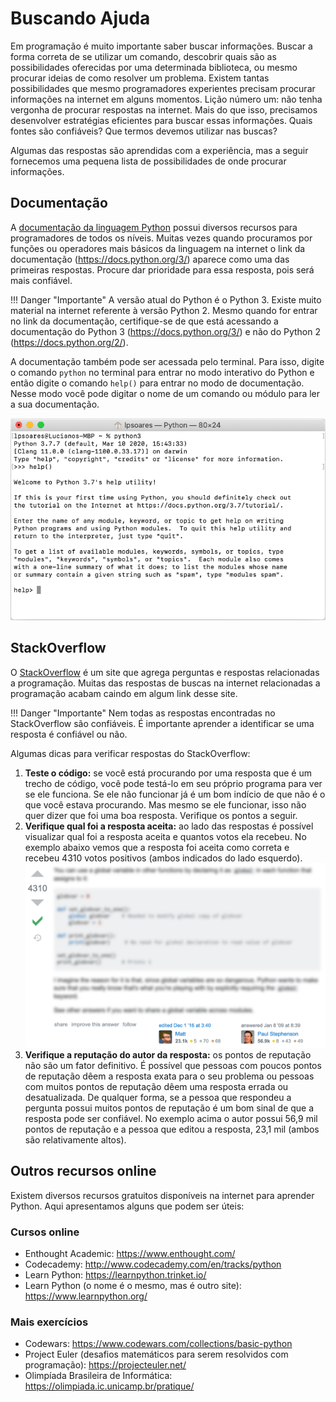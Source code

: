 # Buscando Ajuda

Em programação é muito importante saber buscar informações. Buscar a forma correta de se utilizar um comando, descobrir quais são as possibilidades oferecidas por uma determinada biblioteca, ou mesmo procurar ideias de como resolver um problema. Existem tantas possibilidades que mesmo programadores experientes precisam procurar informações na internet em alguns momentos. Lição número um: não tenha vergonha de procurar respostas na internet. Mais do que isso, precisamos desenvolver estratégias eficientes para buscar essas informações. Quais fontes são confiáveis? Que termos devemos utilizar nas buscas?

Algumas das respostas são aprendidas com a experiência, mas a seguir fornecemos uma pequena lista de possibilidades de onde procurar informações.

## Documentação

A [documentação da linguagem Python](https://www.python.org/doc/) possui diversos recursos para programadores de todos os níveis. Muitas vezes quando procuramos por funções ou operadores mais básicos da linguagem na internet o link da documentação (https://docs.python.org/3/) aparece como uma das primeiras respostas. Procure dar prioridade para essa resposta, pois será mais confiável.

!!! Danger "Importante"
    A versão atual do Python é o Python 3. Existe muito material na internet referente à versão Python 2. Mesmo quando for entrar no link da documentação, certifique-se de que está acessando a documentação do Python 3 (https://docs.python.org/3/) e não do Python 2 (https://docs.python.org/2/).

A documentação também pode ser acessada pelo terminal. Para isso, digite o comando `python` no terminal para entrar no modo interativo do Python e então digite o comando `help()` para entrar no modo de documentação. Nesse modo você pode digitar o nome de um comando ou módulo para ler a sua documentação.

![help no modo interativo do Python](raw/buscando-ajuda/help.png)


## StackOverflow

O [StackOverflow](https://stackoverflow.com/) é um site que agrega perguntas e respostas relacionadas a programação. Muitas das respostas de buscas na internet relacionadas a programação acabam caindo em algum link desse site.

!!! Danger "Importante"
    Nem todas as respostas encontradas no StackOverflow são confiáveis. É importante aprender a identificar se uma resposta é confiável ou não.

Algumas dicas para verificar respostas do StackOverflow:

1. **Teste o código:** se você está procurando por uma resposta que é um trecho de código, você pode testá-lo em seu próprio programa para ver se ele funciona. Se ele não funcionar já é um bom indício de que não é o que você estava procurando. Mas mesmo se ele funcionar, isso não quer dizer que foi uma boa resposta. Verifique os pontos a seguir.
1. **Verifique qual foi a resposta aceita:** ao lado das respostas é possível visualizar qual foi a resposta aceita e quantos votos ela recebeu. No exemplo abaixo vemos que a resposta foi aceita como correta e recebeu 4310 votos positivos (ambos indicados do lado esquerdo).
    ![Resposta do stackoverflow](raw/buscando-ajuda/stackoverflow-resposta.png)
1. **Verifique a reputação do autor da resposta:** os pontos de reputação não são um fator definitivo. É possível que pessoas com poucos pontos de reputação dêem a resposta exata para o seu problema ou pessoas com muitos pontos de reputação dêem uma resposta errada ou desatualizada. De qualquer forma, se a pessoa que respondeu a pergunta possui muitos pontos de reputação é um bom sinal de que a resposta pode ser confiável. No exemplo acima o autor possui 56,9 mil pontos de reputação e a pessoa que editou a resposta, 23,1 mil (ambos são relativamente altos).

## Outros recursos online

Existem diversos recursos gratuitos disponíveis na internet para aprender Python. Aqui apresentamos alguns que podem ser úteis:

### Cursos online

- Enthought Academic: https://www.enthought.com/
- Codecademy: http://www.codecademy.com/en/tracks/python
- Learn Python: https://learnpython.trinket.io/
- Learn Python (o nome é o mesmo, mas é outro site): https://www.learnpython.org/

### Mais exercícios

- Codewars: https://www.codewars.com/collections/basic-python
- Project Euler (desafios matemáticos para serem resolvidos com programação): https://projecteuler.net/
- Olimpíada Brasileira de Informática: https://olimpiada.ic.unicamp.br/pratique/
